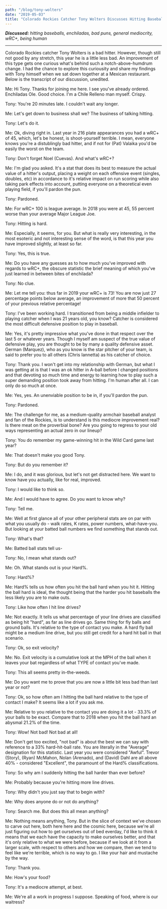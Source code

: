 ```yaml
---
path: "/blog/tony-wolters"
date: "2019-05-03"
title: "Colorado Rockies Catcher Tony Wolters Discusses Hitting Baseballs: An Interview"
---
```


***Discussed:*** *hitting baseballs, enchiladas, bad puns, general mediocrity, wRC+, being human*

<hr />

Colorado Rockies catcher Tony Wolters is a bad hitter. However, though still not good by any stretch, this year he is
a little less bad. An improvement of this type gets one curious what's behind such a notch-above-humdrum change. I had the chance to explore this curiousity and share my findings with Tony himself when we sat down together at a Mexican restaurant. Below is the transcript of our discussion, unedited.

Me: Hi Tony. Thanks for joining me here. I see you've already
ordered. Enchiladas Ole. Good choice. I'm a Chile Relleno man myself. Crispy.

Tony: You're 20 minutes late. I couldn't wait any longer.

Me: Let's get down to business shall we? The business of talking hitting.

Tony: Let's do it.

Me: Ok, diving right in. Last year in 216 plate appearances you had a wRC+ of 45, which, let's be honest, is
shoot-yourself terrible. I mean, everyone knows you're a distublingly bad hitter, and
if not for (Pat) Valaika you'd be easily the worst on the team.

Tony: Don't forget Noel (Cuevas). And what's wRC+?

Me: I'm glad you asked. It's a stat that does its best to measure the actual value of a hitter's
output, placing a weight on each offensive event (singles, doubles, etc) in accordance to it's relative impact on run
scoring while also taking park effects into account, putting everyone on
a theoretical even playing field, if you'll pardon the pun. 

Tony: Pardoned. 

Me: For wRC+ 100 is league average. In 2018 you were at 45, 55 percent worse than
your average Major League Joe.

Tony: Hitting is hard. 

Me: Especially, it seems, for you. But what is really very interesting, in the
most esoteric and not interesting sense of the word, is that this year you have
improved slightly, at least so far. 

Tony: Yes, this is true. 

Me: Do you have any guesses as to how much you've improved with regards to
wRC+, the obscure statistic the brief meaning of which you've just learned in
between bites of enchilada?

Tony: No clue.

Me: Let me tell you: thus far in 2019 your wRC+ is 73! You are now just 27
percentage points below average, an improvement of more that 50 percent of your
previous relative percentage!

Tony: I've been working hard. I transitioned from being a middle
infielder to playing catcher when I was 21 years old, you know? Catcher is considered the
most difficult defensive position to play in baseball. 

Me: Yes, it's pretty impressive what you've done in that respect over the last
5 or whatever years. Though I myself am suspect of the true value of defensive play, you are thought to be
by many a quality defensive asset. German (Marquez), who as you know is the
star pitcher of your team, is said to prefer you to all others (Chris Iannetta) as his catcher of
choice.

Tony: Thank you. I won't get into my relationship with German, but what I was
getting at is that I was an ok hitter in A-ball before I changed positions and
that devoting so much time and energy to learning how to play such a super
demanding position took away from hitting. I'm human after all. I can only do
so much at once.

Me: Yes, yes. An unenviable position to be in, if you'll pardon the pun.

Tony: Pardoned.

Me: The challenge for me, as a medium-quality armchair baseball analyst and fan
of the Rockies, is to understand is this mediocre improvement real? Is there
meat on the proverbial bone? Are you going to regress to your old ways
representing an actual zero in our lineup?

Tony: You do remember my game-winning hit in the Wild Card game last year?

Me: That doesn't make you good Tony.

Tony: But do you remember it?

Me: I do, and it was glorious, but let's not get distracted here. We want to
know have you actually, like for real, improved. 

Tony: I would like to think so.

Me: And I would have to agree. Do you want to know why?

Tony: Tell me.

Me: Well at first glance all of your other peripheral stats are on par with
what you usually do - walk rates, K rates, power numbers, what-have-you. But
looking at your batted ball numbers we find something that stands out.

Tony: What's that?

Me: Batted ball stats tell us-

Tony: No, I mean what stands out?

Me: Oh. What stands out is your Hard%.

Tony: Hard%?

Me: Hard% tells us how often you hit the ball hard when you hit it. Hitting the
ball hard is ideal, the thought being that the harder you hit baseballs the
less likely you are to make outs.

Tony: Like how often I hit line drives?

Me: Not exactly. It tells us what percentage of your line drives are classified
as being hit "hard", as far as line drives go. Same thing for fly balls
and ground balls. It's relative to the type of contact you make. A hard fly
ball might be a medium line drive, but you still get credit for a hard hit ball
in that scenario.

Tony: Ok, so exit velocity?

Me: No. Exit velocity is a cumulative look at the MPH of the ball when it
leaves your bat regardless of what TYPE of contact you've made.

Tony: This all seems pretty in-the-weeds.

Me: Do you want me to prove that you are now a little bit less bad than last year
or not?

Tony: Ok, so how often am I hitting the ball hard relative to the type of
contact I make? It seems like a lot if you ask me.

Me: Relative to you relative to the contact you are doing it a lot - 33.3% of your balls to be exact.
Compare that to 2018 when you hit the ball hard an abysmal 21.2% of the time. 

Tony: Wow! Not bad! Not bad at all!

Me: Don't get too excited, "not bad" is about the best we can say with reference to a 33%
hard-hit-ball rate. You are literally in the "Average" designation
for this statistic. Last year you were considered "Awful". Trevor (Story), (Ryan) McMahon, Nolan (Arenado), and
(David) Dahl are all above 40% - considered "Excellent", the paramount of the
Hard% classifications.

Tony: So why am I suddenly hitting the ball harder than ever before?

Me: Probably because you're hitting more line drives. 

Tony: Why didn't you just say that to begin with?

Me: Why does anyone do or not do anything?

Tony: Search me. But does this all mean anything?

Me: Nothing means anything, Tony. But in the slice of context we've chosen to carve out here, both here here and the cosmic here, because we're all just figuring 
out how to get ourselves out of bed everday, I'd like to think it means that we each have the capacity to make ourselves better, and that 
it's only relative to what we were before, because if we look at it from a larger scale, with respect to others and how we compare, then we tend to feel like we're terrible, which is no way to go. I like your hair and mustache by the way.

Tony: Thank you. 

Me: How's your food?

Tony: It's a mediocre attempt, at best.

Me: We're all a work in progress I suppose. Speaking of food, where is our waitress?